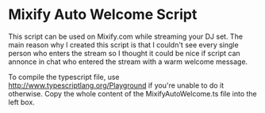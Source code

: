 # Mixify Auto Welcome Script
This script can be used on Mixify.com while streaming your DJ set. The main reason why I created this script is that I couldn't see every single person who enters the stream so I thought it could be nice if script can annonce in chat who entered the stream with a warm welcome message.

To compile the typescript file, use http://www.typescriptlang.org/Playground if you're unable to do it otherwise.
Copy the whole content of the MixifyAutoWelcome.ts file into the left box.
